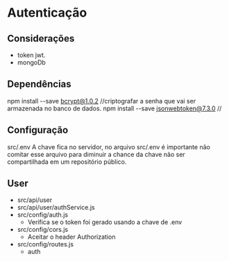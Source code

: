# Autenticação

## Considerações
- token jwt.
- mongoDb


## Dependências
npm install --save bcrypt@1.0.2    //criptografar a senha que vai ser armazenada no banco de dados.
npm install --save jsonwebtoken@7.3.0  //


## Configuração
src/.env
A chave fica no servidor, no arquivo src/.env é importante não comitar esse arquivo para diminuir a chance da chave não ser
compartilhada em um repositório público.

## User
- src/api/user
- src/api/user/authService.js
- src/config/auth.js
    - Verifica se o token foi gerado usando a chave de .env
- src/config/cors.js
    - Aceitar o header Authorization
- src/config/routes.js
    - auth